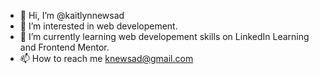 - 👋 Hi, I’m @kaitlynnewsad
- 👀 I’m interested in web developement.
- 🌱 I’m currently learning web developement skills on LinkedIn Learning and Frontend Mentor.
- 📫 How to reach me knewsad@gmail.com

<!---
kaitlynnewsad/kaitlynnewsad is a ✨ special ✨ repository because its `README.md` (this file) appears on your GitHub profile.
You can click the Preview link to take a look at your changes.
--->
